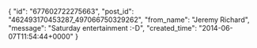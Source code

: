  {
   "id": "677602722275663",
   "post_id": "462493170453287_497066750329262",
   "from_name": "Jeremy Richard",
   "message": "Saturday entertainment :-D",
   "created_time": "2014-06-07T11:54:44+0000"
 }
